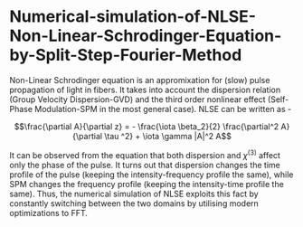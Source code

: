 # Numerical-simulation-of-NLSE-Non-Linear-Schrodinger-Equation-by-Split-Step-Fourier-Method

Non-Linear Schrodinger equation is an appromixation for (slow) pulse propagation of light in fibers. It takes into account the dispersion relation (Group Velocity Dispersion-GVD) and the third order nonlinear effect (Self-Phase Modulation-SPM in the most general case). NLSE can be written as -  

$$\frac{\partial A}{\partial z} = - \frac{\iota \beta_2}{2} \frac{\partial^2 A}{\partial \tau ^2} + \iota \gamma |A|^2 A$$ 

It can be observed from the equation that both dispersion and $\chi^{(3)}$ affect only the phase of the pulse. It turns out that dispersion changes the time profile of the pulse (keeping the intensity-frequency profile the same), while SPM changes the frequency profile (keeping the intensity-time profile the same). Thus, the numerical simulation of NLSE exploits this fact by constantly switching between the two domains by utilising modern optimizations to FFT.



